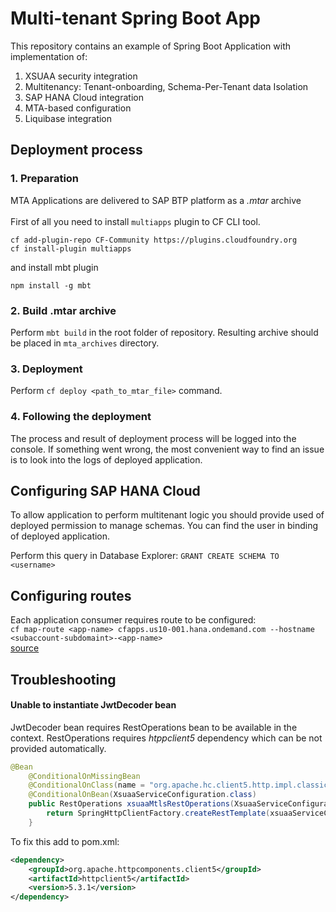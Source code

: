 # Multi-tenant Spring Boot App

This repository contains an example of Spring Boot Application with implementation of:
1. XSUAA security integration
2. Multitenancy: Tenant-onboarding, Schema-Per-Tenant data Isolation
3. SAP HANA Cloud integration
4. MTA-based configuration
5. Liquibase integration

## Deployment process
### 1. Preparation
MTA Applications are delivered to SAP BTP platform as a *.mtar*  archive<br><br>
First of all you need to install ```multiapps``` plugin to CF CLI tool.
```
cf add-plugin-repo CF-Community https://plugins.cloudfoundry.org
cf install-plugin multiapps
```
and install mbt plugin
```
npm install -g mbt
```

### 2. Build .mtar archive
Perform ```mbt build``` in the root folder of repository. Resulting archive should be placed in ```mta_archives``` 
directory.

### 3. Deployment
Perform ```cf deploy <path_to_mtar_file>``` command.

### 4. Following the deployment
The process and result of deployment process will be logged into the console.
If something went wrong, the most convenient way to find an issue is to look into the logs of deployed application.

## Configuring SAP HANA Cloud
To allow application to perform multitenant logic you should provide used of deployed permission to manage schemas.
You can find the user in binding of deployed application.

Perform this query in Database Explorer:
```GRANT CREATE SCHEMA TO <username>```

## Configuring routes
Each application consumer requires route to be configured:<br>
```cf map-route <app-name> cfapps.us10-001.hana.ondemand.com --hostname <subaccount-subdomaint>-<app-name>```<br>
[source](https://developers.sap.com/tutorials/cp-cf-security-xsuaa-multi-tenant.html#3d9c3cb3-78a0-4f51-af31-df3af1dab9ca)


## Troubleshooting

#### Unable to instantiate JwtDecoder bean
JwtDecoder bean requires RestOperations bean to be available in the context.
RestOperations requires *htppclient5* dependency which can be not provided automatically.

```java
@Bean
	@ConditionalOnMissingBean
	@ConditionalOnClass(name = "org.apache.hc.client5.http.impl.classic.CloseableHttpClient")
	@ConditionalOnBean(XsuaaServiceConfiguration.class)
	public RestOperations xsuaaMtlsRestOperations(XsuaaServiceConfiguration xsuaaServiceConfiguration) {
		return SpringHttpClientFactory.createRestTemplate(xsuaaServiceConfiguration.getClientIdentity());
	}
```

To fix this add to pom.xml:
```xml
<dependency>
    <groupId>org.apache.httpcomponents.client5</groupId>
    <artifactId>httpclient5</artifactId>
    <version>5.3.1</version>
</dependency>
```